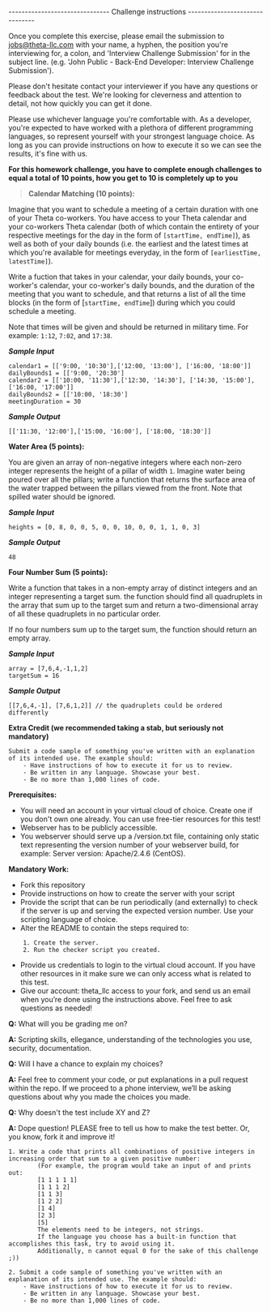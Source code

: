 ------------------------------- Challenge instructions -------------------------------

Once you complete this exercise, please email the submission to jobs@theta-llc.com with your name, a hyphen, the position you're interviewing for, a colon, and 'Interview Challenge Submission' for in  the subject line. (e.g. 'John Public - Back-End Developer: Interview Challenge Submission').

Please don't hesitate contact your interviewer if you have any questions or feedback about the test. We're looking for cleverness and attention to detail, not how quickly you can get it done.

Please use whichever language you're comfortable with. As a developer, you're expected to have worked with a plethora of different programming languages, so represent yourself with your strongest language choice. As long as you can provide instructions on how to execute it so we can see the results, it's fine with us.

**For this homework challenge, you have to complete enough challenges to equal a total of 10 points, how you get to 10 is completely up to you**


> **Calendar Matching (10 points):** 

Imagine that you want to schedule a meeting of a certain duration with one of your Theta co-workers. You have access to your Theta calendar and your co-workers Theta calendar (both of which contain the entirety of your respective meetings for the day in the form of `[startTime, endTime]`), as well as both of your daily bounds (i.e. the earliest and the latest times at which you're available for meetings everyday, in the form of `[earliestTime, latestTime]`).

Write a fuction that takes in your calendar, your daily bounds, your co-worker's calendar, your co-worker's daily bounds, and the duration of the meeting that you want to schedule, and that returns a list of all the time blocks (in the form of [`startTime, endTime`]) during which you could schedule a meeting.

Note that times will be given and should be returned in military time. For example: `1:12`, `7:02`, and `17:38`.

***Sample Input***

```
calendar1 = [['9:00, '10:30'],['12:00, '13:00'], ['16:00, '18:00']]
dailyBounds1 = [['9:00, '20:30']
calendar2 = [['10:00, '11:30'],['12:30, '14:30'], ['14:30, '15:00'], ['16:00, '17:00']]
dailyBounds2 = [['10:00, '18:30']
meetingDuration = 30
```
***Sample Output***

`[['11:30, '12:00'],['15:00, '16:00'], ['18:00, '18:30']]`
        
**Water Area (5 points):**

You are given an array of non-negative integers where each non-zero integer represents the height of a pillar of width `1`. Imagine water being poured over all the pillars; write a function that returns the surface area of the water trapped between the pillars viewed from the front. Note that spilled water should be ignored.

***Sample Input***

```
heights = [0, 8, 0, 0, 5, 0, 0, 10, 0, 0, 1, 1, 0, 3]
```
***Sample Output***

`48`

**Four Number Sum (5 points):**

Write a function that takes in a non-empty array of distinct integers and an integer representing a target sum. the function should find all quadruplets in the array that sum up to the target sum and return a two-dimensional array of all these quadruplets in no particular order.

If no four numbers sum up to the target sum, the function should return an empty array.

***Sample Input***

```
array = [7,6,4,-1,1,2]
targetSum = 16
```
***Sample Output***

`[[7,6,4,-1], [7,6,1,2]] // the quadruplets could be ordered differently`

**Extra Credit (we recommended taking a stab, but seriously not mandatory)**

    Submit a code sample of something you've written with an explanation of its intended use. The example should:
        - Have instructions of how to execute it for us to review.
        - Be written in any language. Showcase your best.
        - Be no more than 1,000 lines of code.

**Prerequisites:**

- You will need an account in your virtual cloud of choice. Create one if you don't own one already. You can use free-tier resources for this test!
- Webserver has to be publicly accessible.
- You webserver should serve up a /version.txt file, containing only static text representing the version number of your webserver build, for example: Server version: Apache/2.4.6 (CentOS).

**Mandatory Work:**

- Fork this repository
- Provide instructions on how to create the server with your script
- Provide the script that can be run periodically (and externally) to check if the server is up and serving the expected version number. Use your scripting language of choice.
- Alter the README to contain the steps required to:

```
    1. Create the server.
    2. Run the checker script you created.
```

- Provide us credentials to login to the virtual cloud account. If you have other resources in it make sure we can only access what is related to this test.
- Give our account: theta_llc access to your fork, and send us an email when you’re done using the instructions above. Feel free to ask questions as needed!

**Q:** What will you be grading me on?

**A:** Scripting skills, ellegance, understanding of the technologies you use, security, documentation.


**Q:** Will I have a chance to explain my choices?

**A:** Feel free to comment your code, or put explanations in a pull request within the repo. If we proceed to a phone interview, we’ll be asking questions about why you made the choices you made.

**Q:** Why doesn't the test include XY and Z?

**A:** Dope question! PLEASE free to tell us how to make the test better. Or, you know, fork it and improve it! 






    1. Write a code that prints all combinations of positive integers in increasing order that sum to a given positive number:
            (For example, the program would take an input of and prints out:
            [1 1 1 1 1]
            [1 1 1 2]
            [1 1 3]
            [1 2 2]
            [1 4]
            [2 3]
            [5] 
            The elements need to be integers, not strings. 
            If the language you choose has a built-in function that accomplishes this task, try to avoid using it. 
            Additionally, n cannot equal 0 for the sake of this challenge ;))
        
    2. Submit a code sample of something you've written with an explanation of its intended use. The example should:
        - Have instructions of how to execute it for us to review.
        - Be written in any language. Showcase your best.
        - Be no more than 1,000 lines of code.

